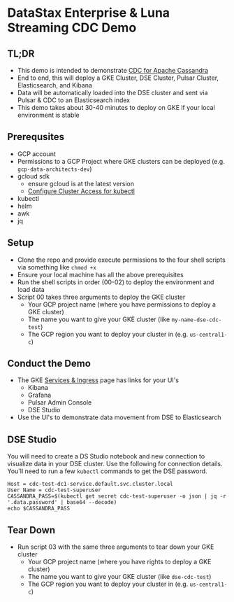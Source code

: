 # DataStax Enterprise & Luna Streaming CDC Demo
## TL;DR
- This demo is intended to demonstrate [CDC for Apache Cassandra](https://www.datastax.com/cdc-apache-cassandra)
- End to end, this will deploy a GKE Cluster, DSE Cluster, Pulsar Cluster, Elasticsearch, and Kibana
- Data will be automatically loaded into the DSE cluster and sent via Pulsar & CDC to an Elasticsearch index
- This demo takes about 30-40 minutes to deploy on GKE if your local environment is stable
## Prerequsites
- GCP account 
- Permissions to a GCP Project where GKE clusters can be deployed (e.g. `gcp-data-architects-dev`)
- gcloud sdk
    - ensure gcloud is at the latest version
    - [Configure Cluster Access for kubectl](https://cloud.google.com/kubernetes-engine/docs/how-to/cluster-access-for-kubectl)
- kubectl
- helm
- awk
- jq
## Setup
- Clone the repo and provide execute permissions to the four shell scripts via something like `chmod +x`
- Ensure your local machine has all the above prerequisites 
- Run the shell scripts in order (00-02) to deploy the environment and load data
- Script 00 takes three arguments to deploy the GKE cluster
  - Your GCP project name (where you have permissions to deploy a GKE cluster)
  - The name you want to give your GKE cluster (like `my-name-dse-cdc-test`)
  - The GCP region you want to deploy your cluster in (e.g. `us-central1-c`)
## Conduct the Demo
- The GKE [Services & Ingress](https://console.cloud.google.com/kubernetes/discovery) page has links for your UI's
  - Kibana
  - Grafana
  - Pulsar Admin Console
  - DSE Studio
- Use the UI's to demonstrate data movement from DSE to Elasticsearch
## DSE Studio
You will need to create a DS Studio notebook and new connection to visualize data in your DSE cluster. 
Use the following for connection details. 
You'll need to run a few `kubectl` commands to get the DSE password.
```shell
Host = cdc-test-dc1-service.default.svc.cluster.local
User Name = cdc-test-superuser
CASSANDRA_PASS=$(kubectl get secret cdc-test-superuser -o json | jq -r '.data.password' | base64 --decode)
echo $CASSANDRA_PASS
```
## Tear Down
- Run script 03 with the same three arguments to tear down your GKE cluster
  - Your GCP project name (where you have rights to deploy a GKE cluster)
  - The name you want to give your GKE cluster (like `dse-cdc-test`)
  - The GCP region you want to deploy your cluster in (e.g. `us-central1-c`)
